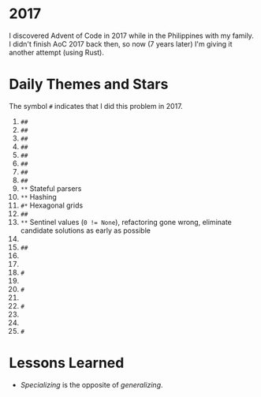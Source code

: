 # 2017

I discovered Advent of Code in 2017 while in the Philippines with my family.
I didn't finish AoC 2017 back then, so now (7 years later) I'm giving it another attempt (using Rust).

# Daily Themes and Stars

The symbol `#` indicates that I did this problem in 2017.

1. `##`
2. `##`
3. `##`
4. `##`
5. `##`
6. `##`
7. `##`
8. `##`
9. `**` Stateful parsers
10. `**` Hashing
11. `#*` Hexagonal grids
12. `##`
13. `**` Sentinel values (`0 != None`), refactoring gone wrong, eliminate candidate solutions as early as possible
14. `  `
15. `##`
16. `  `
17. `  `
18. `# `
19. `  `
20. `# `
21. `  `
22. `# `
23. `  `
24. `  `
25. `# `

# Lessons Learned

* *Specializing* is the opposite of *generalizing*.
